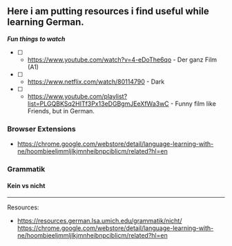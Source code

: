 ## Here i am putting resources i find useful while learning German.

***Fun things to watch***

- [ ] - https://www.youtube.com/watch?v=4-eDoThe6qo - Der ganz Film (A1)
- [ ] - https://www.netflix.com/watch/80114790 - Dark
- [ ] - https://www.youtube.com/playlist?list=PLGQBKSq2HITf3Px13eDGBgmJEeXfWa3wC - Funny film like Friends, but in German.

### Browser Extensions

- https://chrome.google.com/webstore/detail/language-learning-with-ne/hoombieeljmmljlkjmnheibnpciblicm/related?hl=en

### Grammatik

#### Kein vs nicht
---

Resources:
- https://resources.german.lsa.umich.edu/grammatik/nicht/
https://chrome.google.com/webstore/detail/language-learning-with-ne/hoombieeljmmljlkjmnheibnpciblicm/related?hl=en

